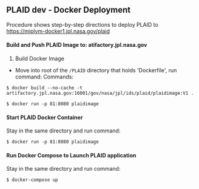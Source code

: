 ## PLAID dev - Docker Deployment

Procedure shows step-by-step directions to deploy PLAID to https://miplvm-docker1.jpl.nasa.gov/plaid 

####  Build and Push PLAID Image to: atifactory.jpl.nasa.gov
1. Build Docker Image
- Move into root of the `/PLAID` directory that holds 'Dockerfile', run command:
Commands:
```
$ docker build --no-cache -t artifactory.jpl.nasa.gov:16001/gov/nasa/jpl/ids/plaid/plaidimage:V1 .
```
```
$ docker run -p 81:8080 plaidimage
```

####  Start PLAID Docker Container

Stay in the same directory and run command:

```
$ docker run -p 81:8080 plaidimage
```

####  Run Docker Compose to Launch PLAID application

Stay in the same directory and run command:

```
$ docker-compose up
```
